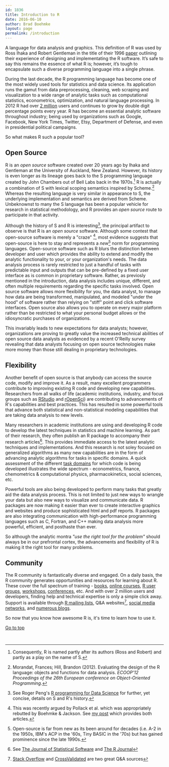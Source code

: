 ```yaml
---
id: 1836
title: Introduction to R
date: 2016-06-10
author: Brad Boehmke
layout: page
permalink: /introduction
---
```


A language for data analysis and graphics. This definition of R was used by Ross Ihaka and Robert Gentleman in the title of their 1996 [paper](https://www.stat.auckland.ac.nz/~ihaka/downloads/R-paper.pdf) outlining their experience of designing and implementating the R software. It’s safe to say this remains the essence of what R is; however, it’s tough to encapsulate such a diverse programming language into a single phrase.

During the last decade, the R programming language has become one of the most widely used tools for statistics and data science. Its application runs the gamut from data preprocessing, cleaning, web scraping and visualization to a wide range of analytic tasks such as computational statistics, econometrics, optimization, and natural language processing. In 2012 R had over [2 million](http://www.oracle.com/us/corporate/press/1515738) users and continues to grow by double digit percentage points every year. R has become an essential analytic software throughout industry; being used by organizations such as Google, Facebook, New York Times, Twitter, Etsy, Department of Defense, and even in presidential political campaigns.

So what makes R such a popular tool?

## Open Source
R is an *open source* software created over 20 years ago by Ihaka and Gentleman at the University of Auckland, New Zealand. However, its history is even longer as its lineage goes back to the S programming language created by John Chambers out of Bell Labs back in the 1970s.[^naming] R is actually a combination of S with lexical scoping semantics inspired by Scheme.[^morandat] Whereas the resulting language is very similar in appearance to S, the underlying implementation and semantics are derived from Scheme. Unbeknownst to many the S language has been a popular vehicle for research in statistical methodology, and R provides an *open source* route to participate in that activity.

Although the history of S and R is interesting[^peng], the principal artifact to observe is that R is an *open source* software. Although some contest that open-source software is merely a "craze" [^ORMS], most evidence suggests that open-source is here to stay and represents a *new*[^newness] norm for programming languages. Open-source software such as R blurs the distinction between developer and user which provides the ability to extend and modify the analytic functionality to your, or your organization's needs. The data analysis process is rarely restricted to just a handful of tasks with predictable input and outputs that can be pre-defined by a fixed user interface as is common in proprietary software. Rather, as previosly mentioned in the introduction, data analysis includes unique, different, and often multiple requirements regarding the specific tasks involved.  Open source software allows more flexibility for you, the data analyst, to manage how data are being transformed, manipulated, and modeled "under the hood" of software rather than relying on "stiff" point and click software interfaces. Open source also allows you to operate on every major platform rather than be restricted to what your personal budget allows or the idiosyncratic purchases of organizations.

This invariably leads to new expectations for data analysts; however, organizations are proving to greatly value the increased technical abilities of open source data analysts as evidenced by a recent O'Reilly survey revealing that data analysts focusing on open source technologies make more money than those still dealing in proprietary technologies.

## Flexibility
Another benefit of open source is that anybody can access the source code, modify and improve it.  As a result, many excellent programmers contribute to improving existing R code and developing new capabilities.  Researchers from all walks of life (academic institutions, industry, and focus groups such as [RStudio](https://www.rstudio.com) and [rOpenSci](https://ropensci.org/packages/)) are contributing to advancements of R's capabilities and best practices. This has resulted in some powerful tools that advance both statistical and non-statistical modeling capabilities that are taking data analysis to new levels.

Many researchers in academic institutions are using and developing R code to develop the latest techniques in statistics and machine learning. As part of their research, they often publish an R package to accompany their research articles[^r_journals]. This provides immediate access to the latest analytic techniques and implementations. And this research is not soley focused on generalized algorithms as many new capabilities are in the form of advancing analytic algorithms for tasks in specific domains. A quick assessment of the different [task domains](https://cran.r-project.org/web/views/) for which code is being developed illustrates the wide spectrum - econometrics, finance, chemometrics & computational physics, pharmacokinetics, social sciences, etc.

Powerful tools are also being developed to perform many tasks that greatly aid the data analysis process. This is not limited to just new ways to wrangle your data but also new ways to visualize and communicate data. R packages are now making it easier than ever to create interactive graphics and websites and produce sophisticated html and pdf reports. R packages are also integrating communication with high-performance programming languages such as C, Fortran, and C++ making data analysis more powerful, efficient, and posthaste than ever. 

So although the analytic montra *"use the right tool for the problem"* should always be in our prefrontal cortex, the advancements and flexibility of R is making it the right tool for many problems.

## Community
The R community is fantastically diverse and engaged. On a daily basis, the R community generates opportunities and resources for learning about R.  These cover the full spectrum of training - [books](http://www.amazon.com/s/ref=nb_sb_noss_2?url=search-alias%3Daps&field-keywords=r+programming), [online courses](https://www.coursera.org/specializations/jhu-data-science), [R user groups](http://blog.revolutionanalytics.com/local-r-groups.html), [workshops](https://www.rstudio.com/resources/training/workshops), [conferences](https://www.r-project.org/conferences.html), etc. And with over 2 million users and developers, finding help and technical expertise is only a simple click away. Support is available through [R mailing lists](https://www.r-project.org/mail.html), Q&A websites[^r_QA], [social media networks](www.twitter.com/search/rstats), and [numerous blogs](http://www.r-bloggers.com/). 


So now that you know how awesome R is, it's time to learn how to use it.

<a href="#">Go to top</a>


<br>


[^naming]: Consequently, R is named partly after its authors (Ross and Robert) and partly as a play on the name of S.
[^morandat]: Morandat, Frances; Hill, Brandon (2012). Evaluating the design of the R language: objects and functions for data analysis. *ECOOP'12 Proceedings of the 26th European conference on Object-Oriented Programming.*
[^peng]: See Roger Peng's [R programming for Data Science](https://leanpub.com/rprogramming) for further, yet concise, details on S and R's history.
[^ORMS]: This was recently argued by Pollack et al. which was appropriately rebutted by Boehmke & Jackson. See [my post](http://bradleyboehmke.github.io/2016/02/just-another-open-source-software-debate.html) which provides both articles.
[^newness]: Open-source is far from new as its been around for decades (i.e. A-2 in the 1950s, IBM's ACP in the '60s, Tiny BASIC in the '70s) but has gained prominence since the late 1990s.
[^r_journals]: See [The Journal of Statistical Software](http://www.jstatsoft.org/) and [The R Journal](http://journal.r-project.org/)
[^r_QA]: [Stack Overflow](www.stackoverflow.com/questions/tagged/r) and [CrossValidated](http://stats.stackexchange.com/questions/tagged/r) are two great Q&A sources
